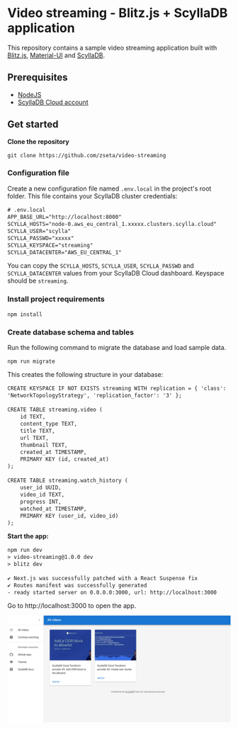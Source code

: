 # Video streaming - Blitz.js + ScyllaDB application
This repository contains a sample video streaming application built with [Blitz.js](https://blitzjs.com/), [Material-UI](https://mui.com/material-ui/) and [ScyllaDB](https://www.scylladb.com/).

## Prerequisites
* [NodeJS](https://nodejs.org/en)
* [ScyllaDB Cloud account](https://cloud.scylladb.com/account/sign-up)

## Get started

**Clone the repository**
```
git clone https://github.com/zseta/video-streaming
```

### Configuration file

Create a new configuration file named `.env.local` in the project's root folder. This file contains your ScyllaDB cluster credentials:
```
# .env.local
APP_BASE_URL="http://localhost:8000"
SCYLLA_HOSTS="node-0.aws_eu_central_1.xxxxx.clusters.scylla.cloud"
SCYLLA_USER="scylla"
SCYLLA_PASSWD="xxxxx"
SCYLLA_KEYSPACE="streaming"
SCYLLA_DATACENTER="AWS_EU_CENTRAL_1"
```

You can copy the `SCYLLA_HOSTS`, `SCYLLA_USER`, `SCYLLA_PASSWD` and `SCYLLA_DATACENTER` values from your ScyllaDB Cloud dashboard. Keyspace should be `streaming`.

### Install project requirements
```
npm install
```

### Create database schema and tables
Run the following command to migrate the database and load sample data.
```
npm run migrate
```

This creates the following structure in your database:
```
CREATE KEYSPACE IF NOT EXISTS streaming WITH replication = { 'class': 'NetworkTopologyStrategy', 'replication_factor': '3' };

CREATE TABLE streaming.video (
    id TEXT,
    content_type TEXT,
    title TEXT,
    url TEXT,
    thumbnail TEXT,
    created_at TIMESTAMP,
    PRIMARY KEY (id, created_at)
);

CREATE TABLE streaming.watch_history (
	user_id UUID,
	video_id TEXT,
	progress INT,
	watched_at TIMESTAMP,
	PRIMARY KEY (user_id, video_id)
);
```

**Start the app:**
```
npm run dev
> video-streaming@1.0.0 dev
> blitz dev

✔ Next.js was successfully patched with a React Suspense fix
✔ Routes manifest was successfully generated
- ready started server on 0.0.0.0:3000, url: http://localhost:3000
```

Go to http://localhost:3000 to open the app.

![app screenshot](/public/app_screen.png)
